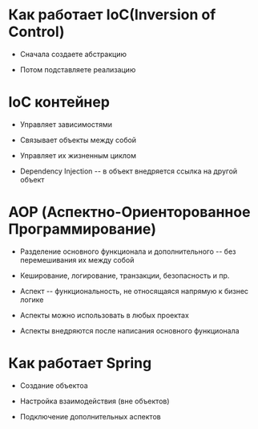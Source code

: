 # Как работает IoC(Inversion of Control)

- Сначала создаете абстракцию

- Потом подставляете реализацию

# IoC контейнер

- Управляет зависимостями

- Связывает объекты между собой

- Управляет их жизненным циклом

- Dependency Injection -- в объект внедряется ссылка на другой объект

# AOP (Аспектно-Ориенторованное Программирование)

- Разделение основного функционала и дополнительного -- без перемешивания их между собой

- Кеширование, логирование, транзакции, безопасность и пр.

- Аспект -- функциональность, не относящаяся напрямую к бизнес логике

- Аспекты можно использовать в любых проектах

- Аспекты внедряются после написания основного функционала

# Как работает Spring

- Создание объектоа

- Настройка взаимодействия (вне объектов)

- Подключение дополнительных аспектов